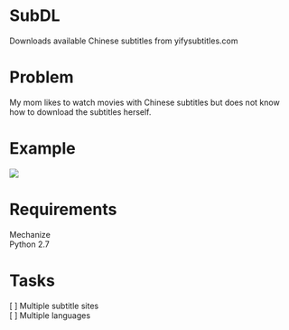 # SubDL
Downloads available Chinese subtitles from yifysubtitles.com

# Problem
My mom likes to watch movies with Chinese subtitles but does not know how to download the subtitles herself.

# Example
![](https://zippy.gfycat.com/MeekImportantAlligator.gif)

# Requirements
Mechanize  
Python 2.7

# Tasks
[ ] Multiple subtitle sites  
[ ] Multiple languages
